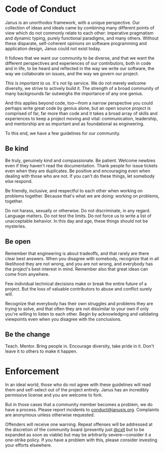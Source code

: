 Code of Conduct
===============

Janus is an unorthodox framework, with a unique perspective. Our collection of
ideas and ideals came by combining many different points of view which do not
commonly relate to each other: imperative pragmatism and dynamic typing, purely
functional paradigms, and many others. Without these disparate, self-coherent
opinions on software programming and application design, Janus could not exist
today.

It follows that we want our community to be diverse, and that we want the different
perspectives and experiences of our contributors, both in code and in life, to be
heard and reflected in the way we write our software, the way we collaborate on
issues, and the way we govern our project.

_This is important to us_. It's not lip service. We do not merely welcome diversity,
we strive to actively build it. The strength of a broad community of many backgrounds
far outweighs the importance of any one genius.

And this applies beyond code, too&mdash;from a narrow perspective you could perhaps
write great code by genius alone, but an open source project is comprised of far,
far more than code and it takes a broad array of skills and experiences to keep
a project moving and vital: communication, leadership, and mentorship are as important
and as foundational as engineering.

To this end, we have a few guidelines for our community.

Be kind
-------

Be truly, genuinely kind and compassionate. Be patient. Welcome newbies even if
they haven't read the documentation. Thank people for issue tickets even when
they are duplicates. Be positive and encouraging even when dealing with those
who are not. If you can't do these things, let somebody else respond.

Be friendly, inclusive, and respectful to each other when working on problems
together. Because that's what we are doing: working on problems, together.

Do not harass, sexually or otherwise. Do not discriminate, in any regard. Language
matters. Do not test the limits. Do not force us to write a list of unacceptable
behavior. In this day and age, these things should not be mysteries.

Be open
-------

Remember that engineering is about tradeoffs, and that rarely are there clear
best answers. When you disagree with somebody, recognize that in all likelihood
they are not wrong, and you are not wrong, and everybody has the project's best
interest in mind. Remember also that great ideas can come from anywhere.

Few individual technical decisions make or break the entire future of a project.
But the loss of valuable contributors to abuse and conflict surely will.

Recognize that everybody has their own struggles and problems they are trying to
solve, and that often they are not dissimilar to your own if only you're willing
to listen to each other. Begin by acknowledging and validating viewpoints even
when you disagree with the conclusions.

Be the change
-------------

Teach. Mentor. Bring people in. Encourage diversity, take pride in it. Don't leave
it to others to make it happen.

Enforcement
===========

In an ideal world, those who do not agree with these guidelines will read them and
self-select out of the project entirely. Janus has an incredibly permissive license
and you are welcome to fork.

But in those cases that a community member becomes a problem, we do have a process.
Please report incidents to [conduct@janusjs.org](mailto:conduct@janusjs.org). Complaints
are anonymous unless otherwise requested.

Offenders will receive one warning. Repeat offenses will be addressed at the discretion
of the community board (presently just [@cxlt](https://twitter.com/cxlt) but to
be expanded as soon as viable) but may be arbitrarily severe&mdash;consider it
a one-strike policy. If you have a problem with this, please consider investing
your efforts elsewhere.

